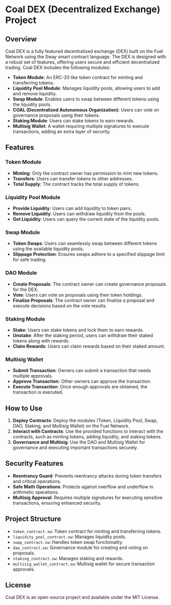# Coal DEX (Decentralized Exchange) Project

## Overview
Coal DEX is a fully featured decentralized exchange (DEX) built on the Fuel Network using the Sway smart contract language. The DEX is designed with a robust set of features, offering users secure and efficient decentralized trading. Coal DEX includes the following modules:

- **Token Module**: An ERC-20 like token contract for minting and transferring tokens.
- **Liquidity Pool Module**: Manages liquidity pools, allowing users to add and remove liquidity.
- **Swap Module**: Enables users to swap between different tokens using the liquidity pools.
- **COAL (Decentralized Autonomous Organization)**: Users can vote on governance proposals using their tokens.
- **Staking Module**: Users can stake tokens to earn rewards.
- **Multisig Wallet**: A wallet requiring multiple signatures to execute transactions, adding an extra layer of security.

## Features

### Token Module
- **Minting**: Only the contract owner has permission to mint new tokens.
- **Transfers**: Users can transfer tokens to other addresses.
- **Total Supply**: The contract tracks the total supply of tokens.

### Liquidity Pool Module
- **Provide Liquidity**: Users can add liquidity to token pairs.
- **Remove Liquidity**: Users can withdraw liquidity from the pools.
- **Get Liquidity**: Users can query the current state of the liquidity pools.

### Swap Module
- **Token Swaps**: Users can seamlessly swap between different tokens using the available liquidity pools.
- **Slippage Protection**: Ensures swaps adhere to a specified slippage limit for safe trading.

### DAO Module
- **Create Proposals**: The contract owner can create governance proposals for the DEX.
- **Vote**: Users can vote on proposals using their token holdings.
- **Finalize Proposals**: The contract owner can finalize a proposal and execute decisions based on the vote results.

### Staking Module
- **Stake**: Users can stake tokens and lock them to earn rewards.
- **Unstake**: After the staking period, users can withdraw their staked tokens along with rewards.
- **Claim Rewards**: Users can claim rewards based on their staked amount.

### Multisig Wallet
- **Submit Transaction**: Owners can submit a transaction that needs multiple approvals.
- **Approve Transaction**: Other owners can approve the transaction.
- **Execute Transaction**: Once enough approvals are obtained, the transaction is executed.

## How to Use
1. **Deploy Contracts**: Deploy the modules (Token, Liquidity Pool, Swap, DAO, Staking, and Multisig Wallet) on the Fuel Network.
2. **Interact with Contracts**: Use the provided functions to interact with the contracts, such as minting tokens, adding liquidity, and staking tokens.
3. **Governance and Multisig**: Use the DAO and Multisig Wallet for governance and executing important transactions securely.

## Security Features
- **Reentrancy Guard**: Prevents reentrancy attacks during token transfers and critical operations.
- **Safe Math Operations**: Protects against overflow and underflow in arithmetic operations.
- **Multisig Approval**: Requires multiple signatures for executing sensitive transactions, ensuring enhanced security.

## Project Structure
- `token_contract.sw`: Token contract for minting and transferring tokens.
- `liquidity_pool_contract.sw`: Manages liquidity pools.
- `swap_contract.sw`: Handles token swap functionality.
- `dao_contract.sw`: Governance module for creating and voting on proposals.
- `staking_contract.sw`: Manages staking and rewards.
- `multisig_wallet_contract.sw`: Multisig wallet for secure transaction approvals.

## License
Coal DEX is an open-source project and available under the MIT License.
